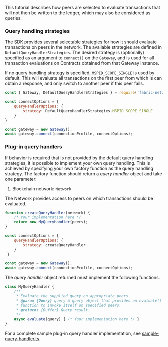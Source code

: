 This tutorial describes how peers are selected to evaluate transactions
that will not then be written to the ledger, which may also be considered
as queries.

### Query handling strategies

The SDK provides several selectable strategies for how it should evaluate
transactions on peers in the network. The available strategies are defined
in `DefaultQueryHandlerStrategies`. The desired strategy is (optionally)
specified as an argument to `connect()` on the `Gateway`, and is used for
all transaction evaluations on Contracts obtained from that Gateway
instance.

If no query handling strategy is specified, `MSPID_SCOPE_SINGLE` is used
by default. This will evaluate all transactions on the first peer from
which is can obtain a response, and only switch to another peer if this
peer fails.

```javascript
const { Gateway, DefaultQueryHandlerStrategies } = require('fabric-network');

const connectOptions = {
    queryHandlerOptions: {
        strategy: DefaultQueryHandlerStrategies.MSPID_SCOPE_SINGLE
    }
}

const gateway = new Gateway();
await gateway.connect(connectionProfile, connectOptions);
```

### Plug-in query handlers

If behavior is required that is not provided by the default query handling
strategies, it is possible to implement your own query handling. This is
achieved by specifying your own factory function as the query handling
strategy. The factory function should return a *query handler*
object and take one parameter:
1. Blockchain network: `Network`

The Network provides access to peers on which transactions should be
evaluated.

```javascript
function createQueryHandler(network) {
    /* Your implementation here */
    return new MyQueryHandler(peers);
}

const connectOptions = {
    queryHandlerOptions: {
        strategy: createQueryHandler
    }
 }

const gateway = new Gateway();
await gateway.connect(connectionProfile, connectOptions);
```

The *query handler* object returned must implement the following functions.

```javascript
class MyQueryHandler {
	/**
	 * Evaluate the supplied query on appropriate peers.
	 * @param {Query} query A query object that provides an evaluate()
	 * function to invoke itself on specified peers.
	 * @returns {Buffer} Query result.
	 */
    async evaluate(query) { /* Your implementation here */ }
}
```

For a complete sample plug-in query handler implementation, see [sample-query-handler.ts](https://github.com/hyperledger/fabric-sdk-node/blob/release-1.4/test/typescript/integration/network-e2e/sample-query-handler.ts).
